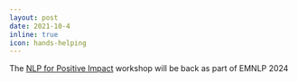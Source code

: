 ```yaml
---
layout: post
date: 2021-10-4
inline: true
icon: hands-helping
---
```


The <a href="https://sites.google.com/view/nlp4positiveimpact" target="_blank">NLP for Positive Impact</a> workshop will be back as part of EMNLP 2024
